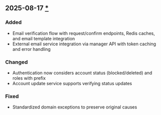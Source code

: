 ## 2025-08-17 [*](https://github.com/hywenklis/buddy-api/pull/188)

### Added
- Email verification flow with request/confirm endpoints, Redis caches, and email template integration
- External email service integration via manager API with token caching and error handling

### Changed
- Authentication now considers account status (blocked/deleted) and roles with prefix
- Account update service supports verifying status updates

### Fixed
- Standardized domain exceptions to preserve original causes